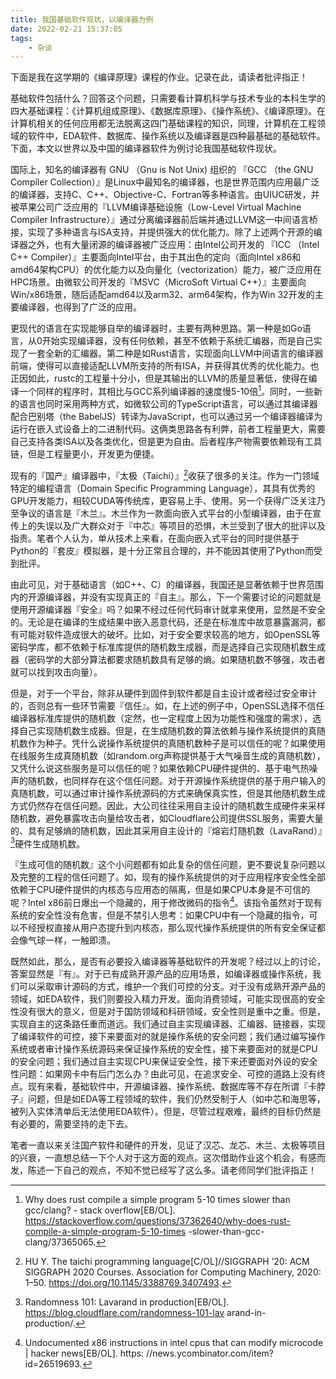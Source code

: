 ```yaml
---
title: 我国基础软件现状，以编译器为例
date: 2022-02-21 15:37:05
tags:
    - 杂谈
---
```


下面是我在这学期的《编译原理》课程的作业。记录在此，请读者批评指正！

基础软件包括什么？回答这个问题，只需要看计算机科学与技术专业的本科生学的四大基础课程：《计算机组成原理》、《数据库原理》、《操作系统》、《编译原理》。在计算机相关的任何应用都无法脱离这四门基础课程的知识，同理，计算机在工程领域的软件中，EDA软件、数据库、操作系统以及编译器是四种最基础的基础软件。下面，本文以世界以及中国的编译器软件为例讨论我国基础软件现状。

国际上，知名的编译器有 GNU （Gnu is Not Unix) 组织的 『GCC （the GNU Compiler Collection）』是Linux中最知名的编译器，也是世界范围内应用最广泛的编译器，支持C、C++、Objective-C、Fortran等多种语言。由UIUC研发，并被苹果公司广泛应用的『LLVM编译基础设施（Low-Level Virtual Machine Compiler Infrastructure）』通过分离编译器前后端并通过LLVM这一中间语言桥接，实现了多种语言与ISA支持，并提供强大的优化能力。除了上述两个开源的编译器之外，也有大量闭源的编译器被广泛应用：由Intel公司开发的 『ICC （Intel C++ Compiler）』主要面向Intel平台，由于其出色的定向（面向Intel x86和amd64架构CPU）的优化能力以及向量化（vectorization）能力，被广泛应用在HPC场景。由微软公司开发的『MSVC（MicroSoft Virtual C++）』主要面向Win/x86场景，随后适配amd64以及arm32、arm64架构，作为Win 32开发的主要编译器，也得到了广泛的应用。

更现代的语言在实现能够自举的编译器时，主要有两种思路。第一种是如Go语言，从0开始实现编译器，没有任何依赖，甚至不依赖于系统汇编器，而是自己实现了一套全新的汇编器。第二种是如Rust语言，实现面向LLVM中间语言的编译器前端，使得可以直接适配LLVM所支持的所有ISA，并获得其优秀的优化能力。也正因如此，rustc的工程量十分小，但是其输出的LLVM的质量显著低，使得在编译一个同样的程序时，其相比与GCC系列编译器的速度慢5-10倍[^1]。同时，一些新的语言也同时采用两种方式，如微软公司的TypeScript语言，可以通过其编译器配合巴别塔（the BabelJS）转译为JavaScript，也可以通过另一个编译器编译为运行在嵌入式设备上的二进制代码。这俩类思路各有利弊，前者工程量更大，需要自己支持各类ISA以及各类优化，但是更为自由。后者程序产物需要依赖现有工具链，但是工程量更小，开发更为便捷。

现有的『国产』编译器中，『太极（Taichi）』[^2]收获了很多的关注。作为一门领域特定的编程语言（Domain Specific Programming Language），其具有优秀的GPU开发能力，相较CUDA等传统库，更容易上手、使用。另一个获得广泛关注乃至争议的语言是『木兰』。木兰作为一款面向嵌入式平台的小型编译器，由于在宣传上的失误以及广大群众对于『中芯』等项目的恐惧，木兰受到了很大的批评以及指责。笔者个人认为，单从技术上来看，在面向嵌入式平台的同时提供基于Python的『套皮』模拟器，是十分正常且合理的，并不能因其使用了Python而受到批评。

由此可见，对于基础语言（如C++、C）的编译器，我国还是显著依赖于世界范围内的开源编译器，并没有实现真正的『自主』。那么，下一个需要讨论的问题就是使用开源编译器『安全』吗？如果不经过任何代码审计就拿来使用，显然是不安全的。无论是在编译的生成结果中嵌入恶意代码，还是在标准库中故意暴露漏洞，都有可能对软件造成很大的破坏。比如，对于安全要求较高的地方，如OpenSSL等密码学库，都不依赖于标准库提供的随机数生成器，而是选择自己实现随机数生成器（密码学的大部分算法都要求随机数具有足够的熵。如果随机数不够强，攻击者就可以找到攻击向量）。 

但是，对于一个平台，除非从硬件到固件到软件都是自主设计或者经过安全审计的，否则总有一些环节需要『信任』。如，在上述的例子中，OpenSSL选择不信任编译器标准库提供的随机数（定然，也一定程度上因为功能性和强度的需求），选择自己实现随机数生成器。但是，在生成随机数的算法依赖与操作系统提供的真随机数作为种子。凭什么说操作系统提供的真随机数种子是可以信任的呢？如果使用在线服务生成真随机数（如random.org声称提供基于大气噪音生成的真随机数），又凭什么说这些服务是可以信任的呢？如果依赖CPU硬件提供的、基于电气热噪声的随机数，也同样存在这个信任问题。对于开源操作系统提供的基于用户输入的真随机数，可以通过审计操作系统源码的方式来确保真实性，但是其他随机数生成方式仍然存在信任问题。因此，大公司往往采用自主设计的随机数生成硬件来采样随机数，避免暴露攻击向量给攻击者，如Cloudflare公司提供SSL服务，需要大量的、具有足够熵的随机数，因此其采用自主设计的『熔岩灯随机数（LavaRand）』[^3]硬件生成随机数。

『生成可信的随机数』这个小问题都有如此复杂的信任问题，更不要说复杂问题以及完整的工程的信任问题了。如，现有的操作系统提供的对于应用程序安全性全部依赖于CPU硬件提供的内核态与应用态的隔离，但是如果CPU本身是不可信的呢？Intel x86前日爆出一个隐藏的，用于修改微码的指令[^4]。该指令虽然对于现有系统的安全性没有危害，但是不禁引人思考：如果CPU中有一个隐藏的指令，可以不经授权直接从用户态提升到内核态，那么现代操作系统提供的所有安全保证都会像气球一样，一触即溃。

既然如此，那么，是否有必要投入编译器等基础软件的开发呢？经过以上的讨论，答案显然是『有』。对于已有成熟开源产品的应用场景，如编译器或操作系统，我们可以采取审计源码的方式，维护一个我们可控的分支。对于没有成熟开源产品的领域，如EDA软件，我们则要投入精力开发。面向消费领域，可能实现很高的安全性没有很大的意义，但是对于国防领域和科研领域，安全性则是重中之重。但是，实现自主的这条路任重而道远。我们通过自主实现编译器、汇编器、链接器，实现了编译软件的可控，接下来要面对的就是操作系统的安全问题；我们通过编写操作系统或者审计操作系统源码来保证操作系统的安全性，接下来要面对的就是CPU的安全问题；我们通过自主实现CPU来保证安全性，接下来还要面对外设的安全性问题：如果网卡中有后门怎么办？由此可见，在追求安全、可控的道路上没有终点。现有来看，基础软件中，开源编译器、操作系统、数据库等不存在所谓『卡脖子』问题，但是如EDA等工程领域的软件，我们仍然受制于人（如中芯和海思等，被列入实体清单后无法使用EDA软件）。但是，尽管过程艰难，最终的目标仍然是有必要的，需要坚持的走下去。

笔者一直以来关注国产软件和硬件的开发，见证了汉芯、龙芯、木兰、太极等项目的兴衰，一直想总结一下个人对于这方面的观点。这次借助作业这个机会，有感而发，陈述一下自己的观点，不知不觉已经写了这么多。请老师同学们批评指正！

[^1]: Why does rust compile a simple program 5-10 times slower than gcc/clang? - stack overflow[EB/OL]. https://stackoverflow.com/questions/37362640/why-does-rust-compile-a-simple-program-5-10-times -slower-than-gcc-clang/37365065.
[^2]: HU Y. The taichi programming language[C/OL]//SIGGRAPH ’20: ACM SIGGRAPH 2020 Courses. Association for Computing Machinery, 2020: 1–50. https://doi.org/10.1145/3388769.3407493.
[^3]: Randomness 101: Lavarand in production[EB/OL]. https://blog.cloudflare.com/randomness-101-lav arand-in-production/.
[^4]: Undocumented x86 instructions in intel cpus that can modify microcode | hacker news[EB/OL]. https: //news.ycombinator.com/item?id=26519693.